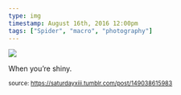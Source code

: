 ```yaml
---
type: img
timestamp: August 16th, 2016 12:00pm
tags: ["Spider", "macro", "photography"]
---
```

<img src="https://saturdayxiii.github.io/media/149038615983.jpg"/>

When you’re shiny.
 
      
      
  
<small>source: https://saturdayxiii.tumblr.com/post/149038615983</small>